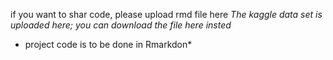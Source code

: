 if you want to shar code, please upload rmd file here
*The kaggle data set is uploaded here; you can download the file here insted*
* project code is to be done in Rmarkdon*

